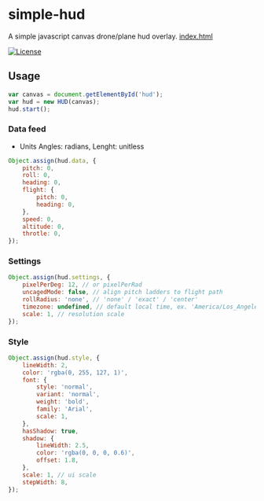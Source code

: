 # simple-hud

A simple javascript canvas drone/plane hud overlay.
[index.html](https://htmlpreview.github.io/?https://github.com/SB3NDER/simple-hud/blob/master/index.html)

[![License](https://img.shields.io/badge/license-MIT-blue.svg)](http://opensource.org/licenses/MIT)

## Usage

```javascript
var canvas = document.getElementById('hud');
var hud = new HUD(canvas);
hud.start();
```

### Data feed

- Units
  Angles: radians,
  Lenght: unitless

```javascript
Object.assign(hud.data, {
	pitch: 0,
	roll: 0,
	heading: 0,
	flight: {
		pitch: 0,
		heading: 0,
	},
	speed: 0,
	altitude: 0,
	throtle: 0,
});
```

### Settings

```javascript
Object.assign(hud.settings, {
	pixelPerDeg: 12, // or pixelPerRad
	uncagedMode: false, // align pitch ladders to flight path
	rollRadius: 'none', // 'none' / 'exact' / 'center'
	timezone: undefined, // default local time, ex. 'America/Los_Angeles' or 'Asia/Tokyo'
	scale: 1, // resolution scale
});
```

### Style

```javascript
Object.assign(hud.style, {
	lineWidth: 2,
	color: 'rgba(0, 255, 127, 1)',
	font: {
		style: 'normal',
		variant: 'normal',
		weight: 'bold',
		family: 'Arial',
		scale: 1,
	},
	hasShadow: true,
	shadow: {
		lineWidth: 2.5,
		color: 'rgba(0, 0, 0, 0.6)',
		offset: 1.8,
	},
	scale: 1, // ui scale
	stepWidth: 8,
});
```
